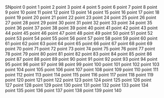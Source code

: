 SNpoint 0
point 1
point 2
point 3
point 4
point 5
point 6
point 7
point 8
point 9
point 10
point 11
point 12
point 13
point 14
point 15
point 16
point 17
point 18
point 19
point 20
point 21
point 22
point 23
point 24
point 25
point 26
point 27
point 28
point 29
point 30
point 31
point 32
point 33
point 34
point 35
point 36
point 37
point 38
point 39
point 40
point 41
point 42
point 43
point 44
point 45
point 46
point 47
point 48
point 49
point 50
point 51
point 52
point 53
point 54
point 55
point 56
point 57
point 58
point 59
point 60
point 61
point 62
point 63
point 64
point 65
point 66
point 67
point 68
point 69
point 70
point 71
point 72
point 73
point 74
point 75
point 76
point 77
point 78
point 79
point 80
point 81
point 82
point 83
point 84
point 85
point 86
point 87
point 88
point 89
point 90
point 91
point 92
point 93
point 94
point 95
point 96
point 97
point 98
point 99
point 100
point 101
point 102
point 103
point 104
point 105
point 106
point 107
point 108
point 109
point 110
point 111
point 112
point 113
point 114
point 115
point 116
point 117
point 118
point 119
point 120
point 121
point 122
point 123
point 124
point 125
point 126
point 127
point 128
point 129
point 130
point 131
point 132
point 133
point 134
point 135
point 136
point 137
point 138
point 139
point 140
